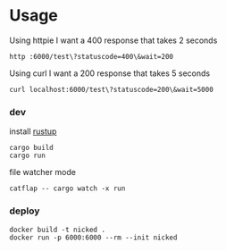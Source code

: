 # Usage

Using httpie I want a 400 response that takes 2 seconds

`http :6000/test\?statuscode=400\&wait=200`

Using curl I want a 200 response that takes 5 seconds

`curl localhost:6000/test\?statuscode=200\&wait=5000`


### dev
install [rustup](http://rustup.rs)
```
cargo build
cargo run
```

file watcher mode

`catflap -- cargo watch -x run`

### deploy
```docker
docker build -t nicked .
docker run -p 6000:6000 --rm --init nicked
```